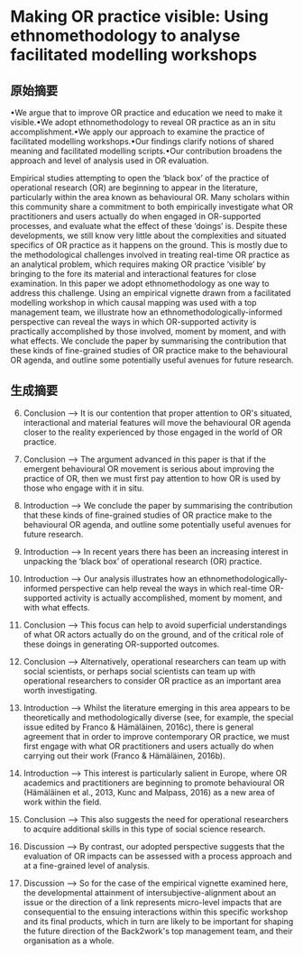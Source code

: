 
# Making OR practice visible: Using ethnomethodology to analyse facilitated modelling workshops

## 原始摘要
•We argue that to improve OR practice and education we need to make it visible.•We adopt ethnomethodology to reveal OR practice as an in situ accomplishment.•We apply our approach to examine the practice of facilitated modelling workshops.•Our findings clarify notions of shared meaning and facilitated modelling scripts.•Our contribution broadens the approach and level of analysis used in OR evaluation.

Empirical studies attempting to open the ‘black box’ of the practice of operational research (OR) are beginning to appear in the literature, particularly within the area known as behavioural OR. Many scholars within this community share a commitment to both empirically investigate what OR practitioners and users actually do when engaged in OR-supported processes, and evaluate what the effect of these ‘doings’ is. Despite these developments, we still know very little about the complexities and situated specifics of OR practice as it happens on the ground. This is mostly due to the methodological challenges involved in treating real-time OR practice as an analytical problem, which requires making OR practice ‘visible’ by bringing to the fore its material and interactional features for close examination. In this paper we adopt ethnomethodology as one way to address this challenge. Using an empirical vignette drawn from a facilitated modelling workshop in which causal mapping was used with a top management team, we illustrate how an ethnomethodologically-informed perspective can reveal the ways in which OR-supported activity is practically accomplished by those involved, moment by moment, and with what effects. We conclude the paper by summarising the contribution that these kinds of fine-grained studies of OR practice make to the behavioural OR agenda, and outline some potentially useful avenues for future research.

## 生成摘要
6. Conclusion --> It is our contention that proper attention to OR's situated, interactional and material features will move the behavioural OR agenda closer to the reality experienced by those engaged in the world of OR practice.

6. Conclusion --> The argument advanced in this paper is that if the emergent behavioural OR movement is serious about improving the practice of OR, then we must first pay attention to how OR is used by those who engage with it in situ.

1. Introduction --> We conclude the paper by summarising the contribution that these kinds of fine-grained studies of OR practice make to the behavioural OR agenda, and outline some potentially useful avenues for future research.

1. Introduction --> In recent years there has been an increasing interest in unpacking the ‘black box’ of operational research (OR) practice.

1. Introduction --> Our analysis illustrates how an ethnomethodologically-informed perspective can help reveal the ways in which real-time OR-supported activity is actually accomplished, moment by moment, and with what effects.

6. Conclusion --> This focus can help to avoid superficial understandings of what OR actors actually do on the ground, and of the critical role of these doings in generating OR-supported outcomes.

6. Conclusion --> Alternatively, operational researchers can team up with social scientists, or perhaps social scientists can team up with operational researchers to consider OR practice as an important area worth investigating.

1. Introduction --> Whilst the literature emerging in this area appears to be theoretically and methodologically diverse (see, for example, the special issue edited by Franco & Hämäläinen, 2016c), there is general agreement that in order to improve contemporary OR practice, we must first engage with what OR practitioners and users actually do when carrying out their work (Franco & Hämäläinen, 2016b).

1. Introduction --> This interest is particularly salient in Europe, where OR academics and practitioners are beginning to promote behavioural OR (Hämäläinen et al., 2013, Kunc and Malpass, 2016) as a new area of work within the field.

6. Conclusion --> This also suggests the need for operational researchers to acquire additional skills in this type of social science research.

5. Discussion --> By contrast, our adopted perspective suggests that the evaluation of OR impacts can be assessed with a process approach and at a fine-grained level of analysis.

5. Discussion --> So for the case of the empirical vignette examined here, the developmental attainment of intersubjective-alignment about an issue or the direction of a link represents micro-level impacts that are consequential to the ensuing interactions within this specific workshop and its final products, which in turn are likely to be important for shaping the future direction of the Back2work's top management team, and their organisation as a whole.

